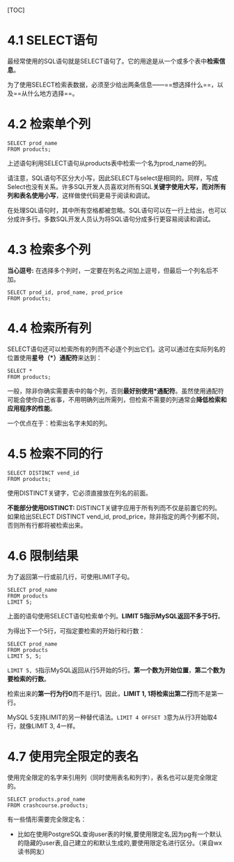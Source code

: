 [TOC]

#  4.1 SELECT语句

最经常使用的SQL语句就是SELECT语句了。它的用途是从一个或多个表中**检索信息**。

为了使用SELECT检索表数据，必须至少给出两条信息——==想选择什么==，以及==从什么地方选择==。

# 4.2 检索单个列

```mysql
SELECT prod_name
FROM products;
```

上述语句利用SELECT语句从products表中检索一个名为prod_name的列。

请注意，SQL语句不区分大小写，因此SELECT与select是相同的。同样，写成Select也没有关系。许多SQL开发人员喜欢对所有SQL**关键字使用大写，而对所有列和表名使用小写**，这样做使代码更易于阅读和调试。

在处理SQL语句时，其中所有空格都被忽略。SQL语句可以在一行上给出，也可以分成许多行。多数SQL开发人员认为将SQL语句分成多行更容易阅读和调试。

# 4.3 检索多个列

**当心逗号:**  在选择多个列时，一定要在列名之间加上逗号，但最后一个列名后不加。

```mysql
SELECT prod_id, prod_name, prod_price
FROM products;
```

# 4.4 检索所有列

SELECT语句还可以检索所有的列而不必逐个列出它们。这可以通过在实际列名的位置使用**星号（*）通配符**来达到：

```mysql
SELECT *
FROM products;
```



一般，除非你确实需要表中的每个列，否则**最好别使用*通配符**。虽然使用通配符可能会使你自己省事，不用明确列出所需列，但检索不需要的列通常会**降低检索和应用程序的性能**。

一个优点在于：检索出名字未知的列。

# 4.5 检索不同的行

```mysql
SELECT DISTINCT vend_id
FROM products;
```

使用DISTINCT关键字，它必须直接放在列名的前面。

**不能部分使用DISTINCT:**  DISTINCT关键字应用于所有列而不仅是前置它的列。如果给出SELECT DISTINCT vend_id, prod_price，除非指定的两个列都不同，否则所有行都将被检索出来。

# 4.6 限制结果

为了返回第一行或前几行，可使用LIMIT子句。

```mysql
SELECT prod_name
FROM products
LIMIT 5;
```

上面的语句使用SELECT语句检索单个列。**LIMIT 5指示MySQL返回不多于5行**。

为得出下一个5行，可指定要检索的开始行和行数：

```mysql
SELECT prod_name
FROM products
LIMIT 5, 5;
```

`LIMIT 5, 5`指示MySQL返回从行5开始的5行。**第一个数为开始位置**，**第二个数为要检索的行数**。

检索出来的**第一行为行0**而不是行1。因此，**LIMIT 1, 1将检索出第二行**而不是第一行。

MySQL 5支持LIMIT的另一种替代语法。`LIMIT 4 OFFSET 3`意为从行3开始取4行，就像LIMIT 3, 4一样。

# 4.7 使用完全限定的表名

使用完全限定的名字来引用列（同时使用表名和列字），表名也可以是完全限定的。

```mysql
SELECT products.prod_name
FROM crashcourse.products;
```

有一些情形需要完全限定名：

* 比如在使用PostgreSQL查询user表的时候,要使用限定名,因为pg有一个默认的隐藏的user表,自己建立的和默认生成的,要使用限定名进行区分。（来自wx读书网友）
